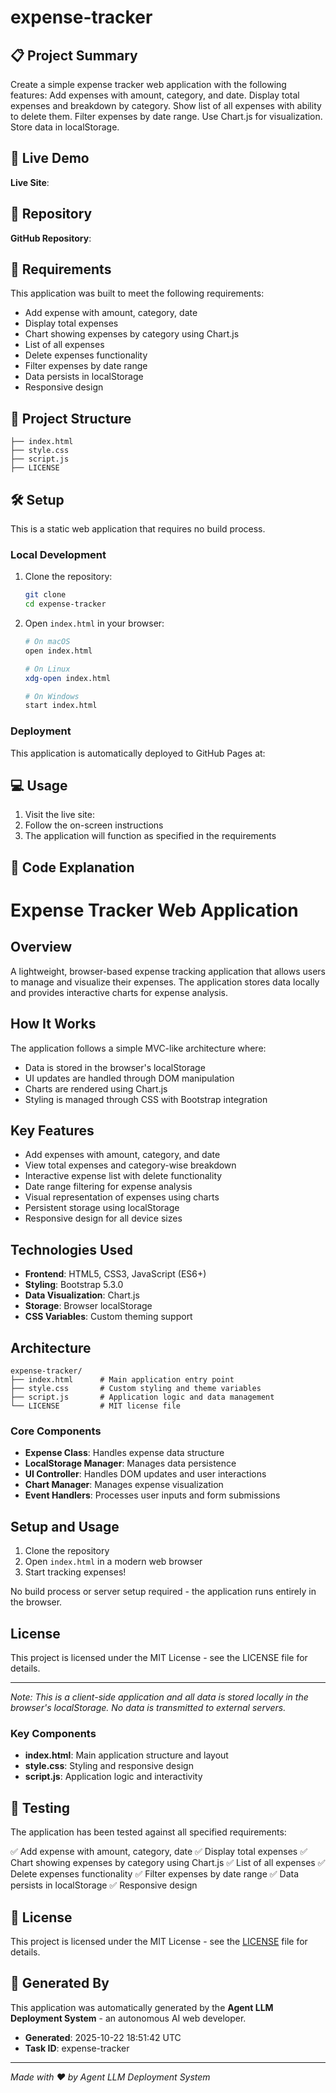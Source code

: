 # expense-tracker

## 📋 Project Summary

Create a simple expense tracker web application with the following features: Add expenses with amount, category, and date. Display total expenses and breakdown by category. Show list of all expenses with ability to delete them. Filter expenses by date range. Use Chart.js for visualization. Store data in localStorage.

## 🚀 Live Demo

**Live Site**: []()

## 📂 Repository

**GitHub Repository**: []()

## 🎯 Requirements

This application was built to meet the following requirements:

- Add expense with amount, category, date
- Display total expenses
- Chart showing expenses by category using Chart.js
- List of all expenses
- Delete expenses functionality
- Filter expenses by date range
- Data persists in localStorage
- Responsive design

## 📁 Project Structure

```
├── index.html
├── style.css
├── script.js
├── LICENSE
```

## 🛠️ Setup

This is a static web application that requires no build process.

### Local Development

1. Clone the repository:
   ```bash
   git clone 
   cd expense-tracker
   ```

2. Open `index.html` in your browser:
   ```bash
   # On macOS
   open index.html
   
   # On Linux
   xdg-open index.html
   
   # On Windows
   start index.html
   ```

### Deployment

This application is automatically deployed to GitHub Pages at:


## 💻 Usage

1. Visit the live site: 
2. Follow the on-screen instructions
3. The application will function as specified in the requirements

## 📝 Code Explanation

# Expense Tracker Web Application

## Overview
A lightweight, browser-based expense tracking application that allows users to manage and visualize their expenses. The application stores data locally and provides interactive charts for expense analysis.

## How It Works
The application follows a simple MVC-like architecture where:
- Data is stored in the browser's localStorage
- UI updates are handled through DOM manipulation
- Charts are rendered using Chart.js
- Styling is managed through CSS with Bootstrap integration

## Key Features
- Add expenses with amount, category, and date
- View total expenses and category-wise breakdown
- Interactive expense list with delete functionality
- Date range filtering for expense analysis
- Visual representation of expenses using charts
- Persistent storage using localStorage
- Responsive design for all device sizes

## Technologies Used
- **Frontend**: HTML5, CSS3, JavaScript (ES6+)
- **Styling**: Bootstrap 5.3.0
- **Data Visualization**: Chart.js
- **Storage**: Browser localStorage
- **CSS Variables**: Custom theming support

## Architecture
```
expense-tracker/
├── index.html      # Main application entry point
├── style.css       # Custom styling and theme variables
├── script.js       # Application logic and data management
└── LICENSE         # MIT license file
```

### Core Components
- **Expense Class**: Handles expense data structure
- **LocalStorage Manager**: Manages data persistence
- **UI Controller**: Handles DOM updates and user interactions
- **Chart Manager**: Manages expense visualization
- **Event Handlers**: Processes user inputs and form submissions

## Setup and Usage
1. Clone the repository
2. Open `index.html` in a modern web browser
3. Start tracking expenses!

No build process or server setup required - the application runs entirely in the browser.

## License
This project is licensed under the MIT License - see the LICENSE file for details.

---
*Note: This is a client-side application and all data is stored locally in the browser's localStorage. No data is transmitted to external servers.*

### Key Components

- **index.html**: Main application structure and layout
- **style.css**: Styling and responsive design
- **script.js**: Application logic and interactivity

## 🧪 Testing

The application has been tested against all specified requirements:

✅ Add expense with amount, category, date
✅ Display total expenses
✅ Chart showing expenses by category using Chart.js
✅ List of all expenses
✅ Delete expenses functionality
✅ Filter expenses by date range
✅ Data persists in localStorage
✅ Responsive design

## 📄 License

This project is licensed under the MIT License - see the [LICENSE](LICENSE) file for details.

## 🤖 Generated By

This application was automatically generated by the **Agent LLM Deployment System** - an autonomous AI web developer.

- **Generated**: 2025-10-22 18:51:42 UTC
- **Task ID**: expense-tracker

---

*Made with ❤️ by Agent LLM Deployment System*
